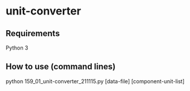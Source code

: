 # unit-converter


## Requirements
Python 3


## How to use (command lines)
python 159_01_unit-converter_211115.py [data-file] [component-unit-list]<br>
<br>


